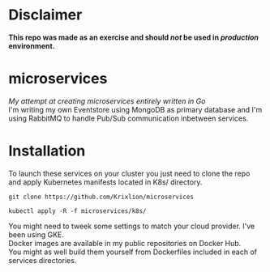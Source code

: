 # Disclaimer
**This repo was made as an exercise and should _not_ be used in _production_ environment.**

# microservices
*My attempt at creating microservices entirely written in Go*
<br>
I'm writing my own Eventstore using MongoDB as primary database and I'm using RabbitMQ to handle Pub/Sub communication inbetween services.

# Installation
To launch these services on your cluster you just need to clone the repo and apply Kubernetes manifests located in K8s/ directory.

```
git clone https://github.com/Krixlion/microservices

kubectl apply -R -f microservices/k8s/
```

You might need to tweek some settings to match your cloud provider. I've been using GKE. <br>
Docker images are available in my public repositories on Docker Hub. <br>
You might as well build them yourself from Dockerfiles included in each of services directories.
